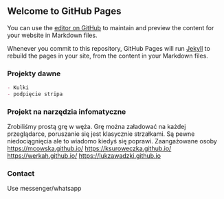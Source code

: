## Welcome to GitHub Pages

You can use the [editor on GitHub](https://github.com/MateuszMirecki/MateuszMirecki.github.io/edit/main/index.md) to maintain and preview the content for your website in Markdown files.

Whenever you commit to this repository, GitHub Pages will run [Jekyll](https://jekyllrb.com/) to rebuild the pages in your site, from the content in your Markdown files.

### Projekty dawne


```markdown
- Kulki
- podpięcie stripa 

```

### Projekt na narzędzia infomatyczne 

Zrobiliśmy prostą grę w węża. Grę można załadować na każdej przeglądarce, poruszanie się jest klasycznie strzałkami. Są pewne niedociągnięcia ale to wiadomo kiedyś się poprawi.
Zaangażowane osoby
https://mcowska.github.io/
https://ksuroweczka.github.io/
https://werkah.github.io/
https://lukzawadzki.github.io
### Contact
Use messenger/whatsapp
